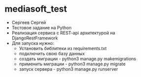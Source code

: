 # mediasoft_test
* Сергеев Сергей
* Тестовое задание на Python
* Реализация сервиса с REST-api архитектурой на DjangoRestFramework
* Для запуска нужно:
    * Установить библитеки из requirements.txt 
    * подключить свою базу данных
    * создать миграции - python3 manage.py makemigrations
    * применить миграции - python3 manage.py migrate
    * запуск сервера - python3 manage.py runserver
